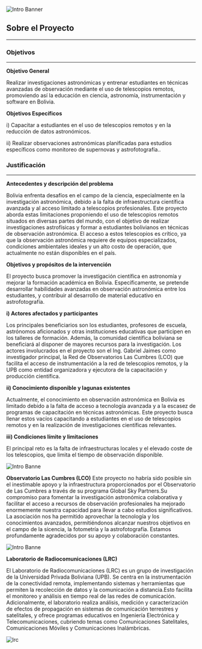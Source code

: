 ![Intro Banner](im/Baner_v1_LCO_1.jpg)


## Sobre el Proyecto

---

### Objetivos

---

**Objetivo General**

Realizar investigaciones astronómicas y entrenar estudiantes en técnicas avanzadas de observación mediante el uso de telescopios remotos, promoviendo así la educación en ciencia, astronomía, instrumentación y software en Bolivia.

**Objetivos Específicos**

i) Capacitar a estudiantes en el uso de telescopios remotos y en la reducción de datos astronómicos.

ii) Realizar observaciones astronómicas planificadas para estudios específicos como monitoreo de supernovas y astrofotografía..

### Justificación

---


**Antecedentes y descripción del problema**

Bolivia enfrenta desafíos en el campo de la ciencia, especialmente en la investigación astronómica, debido a la falta de infraestructura científica avanzada y al acceso limitado a telescopios profesionales. Este proyecto aborda estas limitaciones proponiendo el uso de telescopios remotos situados en diversas partes del mundo, con el objetivo de realizar investigaciones astrofísicas y formar a estudiantes bolivianos en técnicas de observación astronómica. El acceso a estos telescopios es crítico, ya que la observación astronómica requiere de equipos especializados, condiciones ambientales ideales y un alto costo de operación, que actualmente no están disponibles en el país.

**Objetivos y propósitos de la intervención**

El proyecto busca promover la investigación científica en astronomía y mejorar la formación académica en Bolivia. Específicamente, se pretende desarrollar habilidades avanzadas en observación astronómica entre los estudiantes, y contribuir al desarrollo de material educativo en astrofotografía. 

**i) Actores afectados y participantes**

Los principales beneficiarios son los estudiantes, profesores de escuela, astrónomos aficionados y otras instituciones educativas que participen en los talleres de formación. Además, la comunidad científica boliviana se beneficiará al disponer de mayores recursos para la investigación. Los actores involucrados en el proyecto son el Ing. Gabriel Jaimes como investigador principal, la Red de Observatorios Las Cumbres (LCO) que facilita el acceso de instrumentación a la red de telescopios remotos, y la UPB como entidad organizadora y ejecutora de la capacitación y producción científica.

**ii) Conocimiento disponible y lagunas existentes**

Actualmente, el conocimiento en observación astronómica en Bolivia es limitado debido a la falta de acceso a tecnología avanzada y a la escasez de programas de capacitación en técnicas astronómicas. Este proyecto busca llenar estos vacíos capacitando a estudiantes en el uso de telescopios remotos y en la realización de investigaciones científicas relevantes.

**iii) Condiciones límite y limitaciones**

El principal reto es la falta de infraestructuras locales y el elevado coste de los telescopios, que limita el tiempo de observación disponible. 



![Intro Banne](im/Vector_NAEC_Bolivia-02.png)


**Observatorio Las Cumbres (LCO)**
Este proyecto no habría sido posible sin el inestimable apoyo y la infraestructura proporcionados por el Observatorio de Las Cumbres a través de su programa Global Sky Partners.Su compromiso para fomentar la investigación astronómica colaborativa y facilitar el acceso a recursos de observación profesionales ha mejorado enormemente nuestra capacidad para llevar a cabo estudios significativos. La asociación nos ha permitido aprovechar la tecnología y los conocimientos avanzados, permitiéndonos alcanzar nuestros objetivos en el campo de la sicencia, la fotometría y la astrofotografía. Estamos profundamente agradecidos por su apoyo y colaboración constantes.

![Intro Banne](im/LCOLogo.png)

**Laboratorio de Radiocomunicaciones (LRC)**


El Laboratorio de Radiocomunicaciones (LRC) es un grupo de investigación de la Universidad Privada Boliviana (UPB). Se centra en la instrumentación de la conectividad remota, implementando sistemas y herramientas que permiten la recolección de datos y la comunicación a distancia.Esto facilita el monitoreo y análisis en tiempo real de las redes de comunicación. Adicionalmente, el laboratorio realiza análisis, medición y caracterización de efectos de propagación en sistemas de comunicación terrestres y satelitales, y ofrece programas educativos en Ingeniería Electrónica y Telecomunicaciones, cubriendo temas como Comunicaciones Satelitales, Comunicaciones Móviles y Comunicaciones Inalámbricas.

![lrc](im/upb-lrc.png)